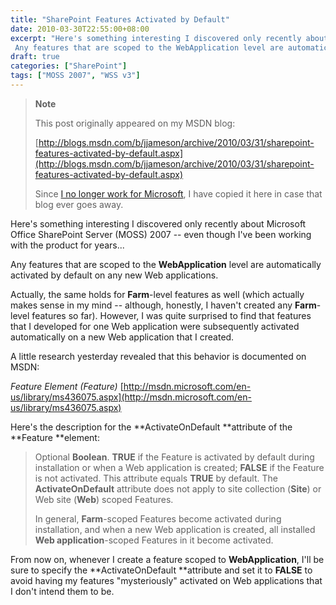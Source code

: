 ```yaml
---
title: "SharePoint Features Activated by Default"
date: 2010-03-30T22:55:00+08:00
excerpt: "Here's something interesting I discovered only recently about Microsoft Office SharePoint Server (MOSS) 2007 -- even though I've been working with the product for years... 
 Any features that are scoped to the WebApplication level are automatically activated..."
draft: true
categories: ["SharePoint"]
tags: ["MOSS 2007", "WSS v3"]
---
```


> **Note**
> 
> This post originally appeared on my MSDN blog:
> 
> 
> [http://blogs.msdn.com/b/jjameson/archive/2010/03/31/sharepoint-features-activated-by-default.aspx](http://blogs.msdn.com/b/jjameson/archive/2010/03/31/sharepoint-features-activated-by-default.aspx)
> 
> Since [I no longer work for Microsoft](/blog/jjameson/2011/09/02/last-day-with-microsoft), I have copied it here in case that blog ever goes away.


Here's something interesting I discovered only recently about Microsoft Office SharePoint Server (MOSS) 2007 -- even though I've been working with the product for years...

Any features that are scoped to the **WebApplication** level are automatically activated by default on any new Web applications.

Actually, the same holds for **Farm**-level features as well (which actually makes sense in my mind -- although, honestly, I haven't created any **Farm**-level features so far). However, I was quite surprised to find that features that I developed for one Web application were subsequently activated automatically on a new Web application that I created.

A little research yesterday revealed that this behavior is documented on MSDN:

<cite>Feature Element (Feature)</cite>
[http://msdn.microsoft.com/en-us/library/ms436075.aspx](http://msdn.microsoft.com/en-us/library/ms436075.aspx)


Here's the description for the **ActivateOnDefault **attribute of the **Feature **element:


> Optional **Boolean**. **TRUE** if the Feature is activated by default during installation or when a Web application is created; **FALSE** if the Feature is not activated. This attribute equals **TRUE** by default. The **ActivateOnDefault** attribute does not apply to site collection (**Site**) or Web site (**Web**) scoped Features.
> 
> In general, **Farm**-scoped Features become activated during installation, and when a new Web application is created, all installed **Web application**-scoped Features in it become activated.


From now on, whenever I create a feature scoped to **WebApplication**, I'll be sure to specify the **ActivateOnDefault **attribute and set it to **FALSE** to avoid having my features "mysteriously" activated on Web applications that I don't intend them to be.


